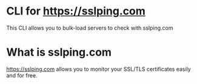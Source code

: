 # CLI for https://sslping.com

This CLI allows you to bulk-load servers to check with sslping.com

# What is sslping.com

https://sslping.com allows you to monitor your SSL/TLS certificates easily and for free.
